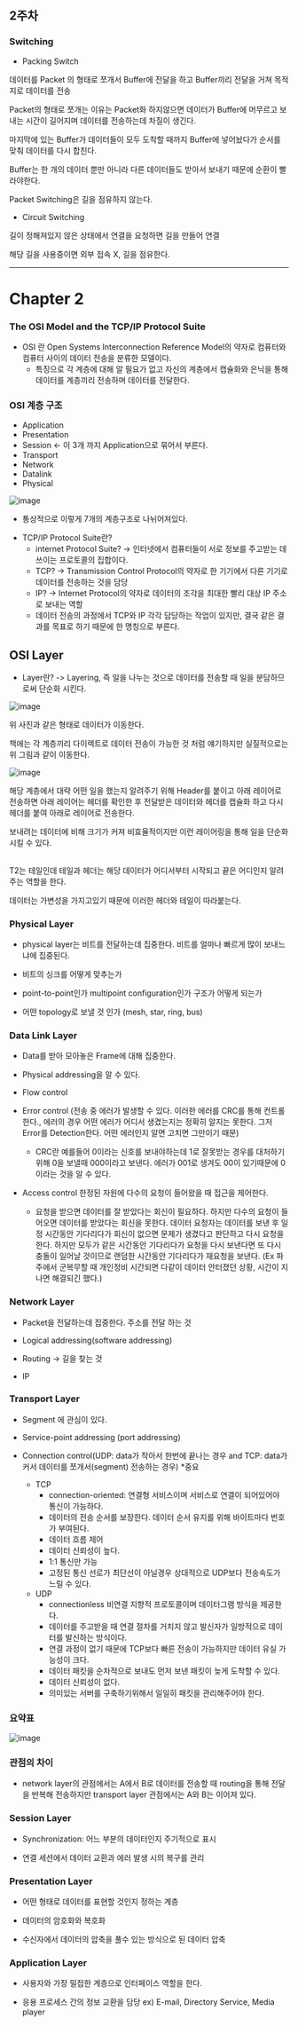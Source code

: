 ## 2주차

### Switching

- Packing Switch

데이터를 Packet 의 형태로 쪼개서 Buffer에 전달을 하고 Buffer끼리 전달을 거쳐 목적지로 데이터를 전송

Packet의 형태로 쪼개는 이유는 Packet화 하지않으면 데이터가 Buffer에 머무르고 보내는 시간이 길어지며 데이터를 전송하는데 차질이 생긴다.

마지막에 있는 Buffer가 데이터들이 모두 도착할 때까지 Buffer에 넣어놨다가 순서를 맞춰 데이터를 다시 합친다.

Buffer는 한 개의 데이터 뿐만 아니라 다른 데이터들도 받아서 보내기 때문에 순환이 빨라야한다.

Packet Switching은 길을 점유하지 않는다.

- Circuit Switching

길이 정해져있지 않은 상태에서 연결을 요청하면 길을 만들어 연결

해당 길을 사용중이면 외부 접속 X, 길을 점유한다.

----------------------------------

# Chapter 2

### The OSI Model and the TCP/IP Protocol Suite

- OSI 란 Open Systems Interconnection Reference Model의 약자로 컴퓨터와 컴퓨터 사이의 데이터 전송을 분류한 모델이다.
   * 특징으로 각 계층에 대해 알 필요가 없고 자신의 계층에서 캡슐화와 은닉을 통해 데이터를 계층끼리 전송하며 데이터를 전달한다.

### OSI 계층 구조

- Application
- Presentation
- Session <- 이 3개 까지 Application으로 묶어서 부른다.
- Transport
- Network
- Datalink
- Physical

![image](https://github.com/Jaeboong/Study/assets/158824294/c4751a47-1c3d-4f50-a32c-0bce6abd13e3)


* 통상적으로 이렇게 7개의 계층구조로 나뉘어져있다.
 
- TCP/IP Protocol Suite란?
   * internet Protocol Suite? -> 인터넷에서 컴퓨터들이 서로 정보를 주고받는 데 쓰이는 프로토콜의 집합이다.
   * TCP? -> Transmission Control Protocol의 약자로 한 기기에서 다른 기기로 데이터를 전송하는 것을 담당
   * IP? -> Internet Protocol의 약자로 데이터의 조각을 최대한 빨리 대상 IP 주소로 보내는 역할
   * 데이터 전송의 과정에서 TCP와 IP 각각 담당하는 작업이 있지만, 결국 같은 결과를 목표로 하기 때문에 한 명칭으로 부른다.
 
## OSI Layer

- Layer란? -> Layering, 즉 일을 나누는 것으로 데이터를 전송할 때 일을 분담하므로써 단순화 시킨다.

![image](https://github.com/Jaeboong/Study/assets/158824294/6b9061b4-2fa0-490e-9a40-1775d1deca08)

위 사진과 같은 형태로 데이터가 이동한다.

책에는 각 계층끼리 다이렉트로 데이터 전송이 가능한 것 처럼 얘기하지만 실질적으로는 위 그림과 같이 이동한다.

![image](https://github.com/Jaeboong/Study/assets/158824294/93c3adfb-b853-4c78-8da9-ff1dd45cb9fd)

해당 계층에서 대략 어떤 일을 했는지 알려주기 위해 Header를 붙이고 아래 레이어로 전송하면 아래 레이어는 헤더를 확인한 후 전달받은 데이터와 헤더를 캡슐화 하고 다시 헤더를 붙여 아래로 레이어로 전송한다.

보내려는 데이터에 비해 크기가 커져 비효율적이지만 이런 레이어링을 통해 일을 단순화 시킬 수 있다.

## 

T2는 테일인데 테일과 헤더는 해당 데이터가 어디서부터 시작되고 끝은 어디인지 알려주는 역할을 한다.

데이터는 가변성을 가지고있기 때문에 이러한 헤더와 테일이 따라붙는다.

### Physical Layer

- physical layer는 비트를 전달하는데 집중한다. 비트를 얼마나 빠르게 많이 보내느냐에 집중된다.

- 비트의 싱크를 어떻게 맞추는가 

- point-to-point인가 multipoint configuration인가 구조가 어떻게 되는가

- 어떤 topology로 보낼 것 인가 (mesh, star, ring, bus) 

### Data Link Layer

- Data를 받아 모아놓은 Frame에 대해 집중한다.

- Physical addressing을 알 수 있다.

- Flow control

- Error control (전송 중 에러가 발생할 수 있다. 이러한 에러를 CRC를 통해 컨트롤한다., 에러의 경우 어떤 에러가 어디서 생겼는지는 정확히 알지는 못한다. 그저 Error를 Detection한다. 어떤 에러인지 알면 고치면 그만이기 때문)
  * CRC란 예를들어 0이라는 신호를 보내야하는데 1로 잘못받는 경우를 대처하기 위해 0을 보낼때 000이라고 보낸다. 에러가 001로 생겨도 00이 있기때문에 0이라는 것을 알 수 있다.
 
- Access control 한정된 자원에 다수의 요청이 들어왔을 때 접근을 제어한다.
  * 요청을 받으면 데이터를 잘 받았다는 회신이 필요하다. 하지만 다수의 요청이 들어오면 데이터를 받았다는 회신을 못한다. 데이터 요청자는 데이터를 보낸 후 일정 시간동안 기다리다가 회신이 없으면 문제가 생겼다고 판단하고 다시 요청을 한다. 하지만 모두가 같은 시간동안 기다리다가 요청을 다시 보낸다면 또 다시 충돌이 일어날 것이므로 랜덤한 시간동안 기다리다가 재요청을 보낸다. (Ex 파주에서 군복무할 때 개인정비 시간되면 다같이 데이터 안터졌던 상황, 시간이 지나면 해결되긴 했다.)

### Network Layer

- Packet을 전달하는데 집중한다. 주소를 전달 하는 것
  
- Logical addressing(software addressing)

- Routing ->  길을 찾는 것

- IP


### Transport Layer

- Segment 에 관심이 있다.

- Service-point addressing (port addressing)

- Connection control(UDP: data가 작아서 한번에 끝나는 경우 and TCP: data가 커서 데이터를 쪼개서(segment) 전송하는 경우) *중요
  * TCP
    * connection-oriented: 연결형 서비스이며 서비스로 연결이 되어있어야 통신이 가능하다.
    * 데이터의 전송 순서를 보장한다. 데이터 순서 유지를 위해 바이트마다 번호가 부여된다.
    * 데이터 흐름 제어
    * 데이터 신뢰성이 높다.
    * 1:1 통신만 가능
    * 고정된 통신 선로가 최단선이 아닐경우 상대적으로 UDP보다 전송속도가 느릴 수 있다.
  * UDP
    * connectionless 비연결 지향적 프로토콜이며 데이터그램 방식을 제공한다.
    * 데이터를 주고받을 때 연결 절차를 거치지 않고 발신자가 일방적으로 데이터를 발신하는 방식이다.
    * 연결 과정이 없기 때문에 TCP보다 빠른 전송이 가능하지만 데이터 유실 가능성이 크다.
    * 데이터 패킷을 순차적으로 보내도 먼저 보낸 패킷이 늦게 도착할 수 있다.
    * 데이터 신뢰성이 없다.
    * 의미있는 서버를 구축하기위해서 일일히 패킷을 관리해주어야 한다.

### 요약표

![image](https://github.com/Jaeboong/Study/assets/158824294/9b0391ac-71bb-4e63-a655-fab9bd1e973f)

### 관점의 차이

- network layer의 관점에서는 A에서 B로 데이터를 전송할 때 routing을 통해 전달을 반복해 전송하지만 transport layer 관점에서는 A와 B는 이어져 있다.

### Session Layer

- Synchronization: 어느 부분의 데이터인지 주기적으로 표시

- 연결 세션에서 데이터 교환과 에러 발생 시의 복구를 관리

### Presentation Layer

- 어떤 형태로 데이터를 표현할 것인지 정하는 계층

- 데이터의 암호화와 복호화

- 수신자에서 데이터의 압축을 풀수 있는 방식으로 된 데이터 압축

### Application Layer

- 사용자와 가장 밀접한 계층으로 인터페이스 역할을 한다.

- 응용 프로세스 간의 정보 교환을 담당 ex) E-mail, Directory Service, Media player

